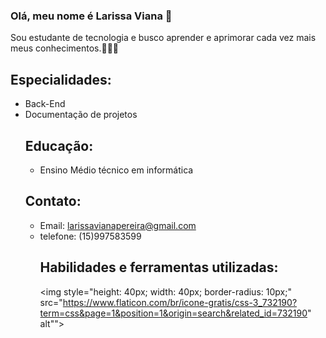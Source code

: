 ### Olá, meu nome é Larissa Viana 👋
Sou estudante de tecnologia e busco aprender e aprimorar cada vez mais meus conhecimentos.👩🏻‍💻
## Especialidades:
- Back-End
- Documentação de projetos
  ## Educação:
  - Ensino Médio técnico em informática
  ## Contato:
  - Email: larissavianapereira@gmail.com
  - telefone: (15)997583599
    ## Habilidades e ferramentas utilizadas:
    <img style="height: 40px; width: 40px; border-radius: 10px;" src="https://www.flaticon.com/br/icone-gratis/css-3_732190?term=css&page=1&position=1&origin=search&related_id=732190" alt"">
